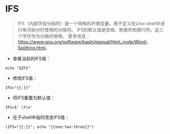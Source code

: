 # IFS

> IFS（内部字段分隔符）是一个特殊的环境变量，用于定义在Unix shell中进行单词拆分时使用的分隔符。
> IFS的默认值是空格、制表符和换行符。这三个字符作为分隔符使用。
> 更多信息：<https://www.gnu.org/software/bash/manual/html_node/Word-Splitting.html>。

- 查看当前的IFS值：

`echo "$IFS"`

- 修改IFS值：

`IFS="{{:}}"`

- 将IFS重置为默认值：

`IFS=$' \t\n'`

- 在子shell中临时改变IFS值：

`(IFS="{{:}}"; echo "{{one:two:three}}")`
